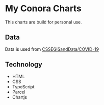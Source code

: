 # My Conora Charts

This charts are build for personal use.

## Data
Data is used from [CSSEGISandData/COVID-19](https://github.com/CSSEGISandData/COVID-19/tree/master/csse_covid_19_data/csse_covid_19_time_series)

## Technology
* HTML
* CSS
* TypeScript
* Parcel
* Chartjs